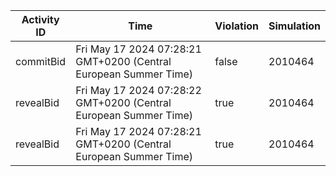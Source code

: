 | Activity ID | Time | Violation | Simulation |
| --- | --- | --- | --- |
| commitBid | Fri May 17 2024 07:28:21 GMT+0200 (Central European Summer Time) | false | 2010464 |
| revealBid | Fri May 17 2024 07:28:22 GMT+0200 (Central European Summer Time) | true | 2010464 |
| revealBid | Fri May 17 2024 07:28:21 GMT+0200 (Central European Summer Time) | true | 2010464 |